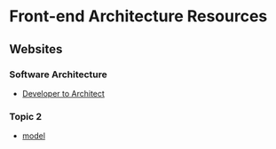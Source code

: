 # Front-end Architecture Resources

## Websites

### Software Architecture

- [Developer to Architect](https://www.developertoarchitect.com/)

### Topic 2

- [model](http://)

